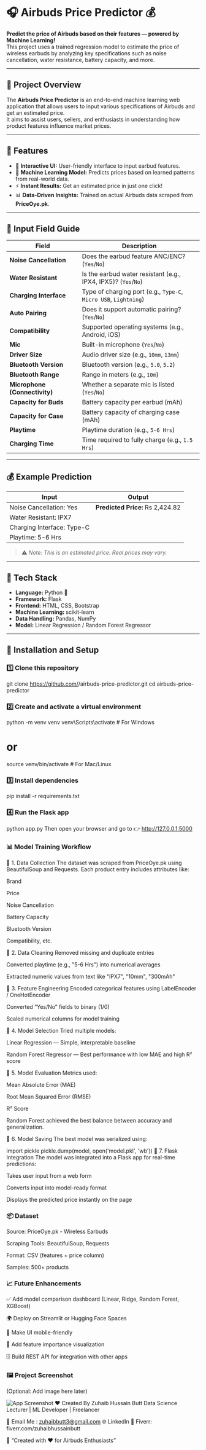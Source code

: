 # 🎧 Airbuds Price Predictor 💰

**Predict the price of Airbuds based on their features — powered by Machine Learning!**  
This project uses a trained regression model to estimate the price of wireless earbuds by analyzing key specifications such as noise cancellation, water resistance, battery capacity, and more.

---

## 🚀 Project Overview

The **Airbuds Price Predictor** is an end-to-end machine learning web application that allows users to input various specifications of Airbuds and get an estimated price.  
It aims to assist users, sellers, and enthusiasts in understanding how product features influence market prices.

---

## 🧠 Features

- 💬 **Interactive UI:** User-friendly interface to input earbud features.  
- 🤖 **Machine Learning Model:** Predicts prices based on learned patterns from real-world data.  
- ⚡ **Instant Results:** Get an estimated price in just one click!  
- 📊 **Data-Driven Insights:** Trained on actual Airbuds data scraped from **PriceOye.pk**.

---

## 🧩 Input Field Guide

| Field | Description |
|-------|--------------|
| **Noise Cancellation** | Does the earbud feature ANC/ENC? (`Yes`/`No`) |
| **Water Resistant** | Is the earbud water resistant (e.g., IPX4, IPX5)? (`Yes`/`No`) |
| **Charging Interface** | Type of charging port (e.g., `Type-C`, `Micro USB`, `Lightning`) |
| **Auto Pairing** | Does it support automatic pairing? (`Yes`/`No`) |
| **Compatibility** | Supported operating systems (e.g., Android, iOS) |
| **Mic** | Built-in microphone (`Yes`/`No`) |
| **Driver Size** | Audio driver size (e.g., `10mm`, `13mm`) |
| **Bluetooth Version** | Bluetooth version (e.g., `5.0`, `5.2`) |
| **Bluetooth Range** | Range in meters (e.g., `10m`) |
| **Microphone (Connectivity)** | Whether a separate mic is listed (`Yes`/`No`) |
| **Capacity for Buds** | Battery capacity per earbud (mAh) |
| **Capacity for Case** | Battery capacity of charging case (mAh) |
| **Playtime** | Playtime duration (e.g., `5-6 Hrs`) |
| **Charging Time** | Time required to fully charge (e.g., `1.5 Hrs`) |

---

## 💰 Example Prediction

| Input | Output |
|--------|---------|
| Noise Cancellation: Yes  | **Predicted Price:** Rs 2,424.82 |
| Water Resistant: IPX7 | |
| Charging Interface: Type-C | |
| Playtime: 5-6 Hrs | |

> ⚠️ *Note: This is an estimated price. Real prices may vary.*

---

## 🧮 Tech Stack

- **Language:** Python 🐍  
- **Framework:** Flask  
- **Frontend:** HTML, CSS, Bootstrap  
- **Machine Learning:** scikit-learn  
- **Data Handling:** Pandas, NumPy  
- **Model:** Linear Regression / Random Forest Regressor  

---

## 🧰 Installation and Setup

### 1️⃣ Clone this repository

git clone https://github.com/<your-username>/airbuds-price-predictor.git
cd airbuds-price-predictor
### 2️⃣ Create and activate a virtual environment

python -m venv venv
venv\Scripts\activate   # For Windows
# or
source venv/bin/activate  # For Mac/Linux
### 3️⃣ Install dependencies

pip install -r requirements.txt
### 4️⃣ Run the Flask app

python app.py
Then open your browser and go to 👉 http://127.0.0.1:5000

### 📊 Model Training Workflow
🔹 1. Data Collection
The dataset was scraped from PriceOye.pk using BeautifulSoup and Requests.
Each product entry includes attributes like:

Brand

Price

Noise Cancellation

Battery Capacity

Bluetooth Version

Compatibility, etc.

🔹 2. Data Cleaning
Removed missing and duplicate entries

Converted playtime (e.g., "5-6 Hrs") into numerical averages

Extracted numeric values from text like "IPX7", "10mm", "300mAh"

🔹 3. Feature Engineering
Encoded categorical features using LabelEncoder / OneHotEncoder

Converted “Yes/No” fields to binary (1/0)

Scaled numerical columns for model training

🔹 4. Model Selection
Tried multiple models:

Linear Regression — Simple, interpretable baseline

Random Forest Regressor — Best performance with low MAE and high R² score

🔹 5. Model Evaluation
Metrics used:

Mean Absolute Error (MAE)

Root Mean Squared Error (RMSE)

R² Score

Random Forest achieved the best balance between accuracy and generalization.

🔹 6. Model Saving
The best model was serialized using:

import pickle
pickle.dump(model, open('model.pkl', 'wb'))
🔹 7. Flask Integration
The model was integrated into a Flask app for real-time predictions:

Takes user input from a web form

Converts input into model-ready format

Displays the predicted price instantly on the page

### 📦 Dataset
Source: PriceOye.pk - Wireless Earbuds

Scraping Tools: BeautifulSoup, Requests

Format: CSV (features + price column)

Samples: 500+ products

### 📈 Future Enhancements
✅ Add model comparison dashboard (Linear, Ridge, Random Forest, XGBoost)

🌍 Deploy on Streamlit or Hugging Face Spaces

📱 Make UI mobile-friendly

🧠 Add feature importance visualization

🗄️ Build REST API for integration with other apps

### 🖼️ Project Screenshot
(Optional: Add image here later)


![App Screenshot](static/screenshot.png)
❤️ Created By
Zuhaib Hussain Butt
Data Science Lecturer | ML Developer | Freelancer

📧 Email Me : zuhaibbutt3@gmail.com
🌐 LinkedIn
💼 Fiverr: fiverr.com/zuhaibhussainbutt

🏁 “Created with ❤️ for Airbuds Enthusiasts”
